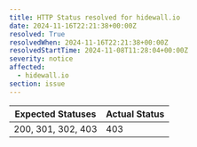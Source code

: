 ```yaml
---
title: HTTP Status resolved for hidewall.io
date: 2024-11-16T22:21:38+00:00Z
resolved: True
resolvedWhen: 2024-11-16T22:21:38+00:00Z
resolvedStartTime: 2024-11-08T11:28:04+00:00Z
severity: notice
affected:
  - hidewall.io
section: issue
---
```


| Expected Statuses | Actual Status  |
|-------------------|----------------|
| 200, 301, 302, 403 | 403 |
